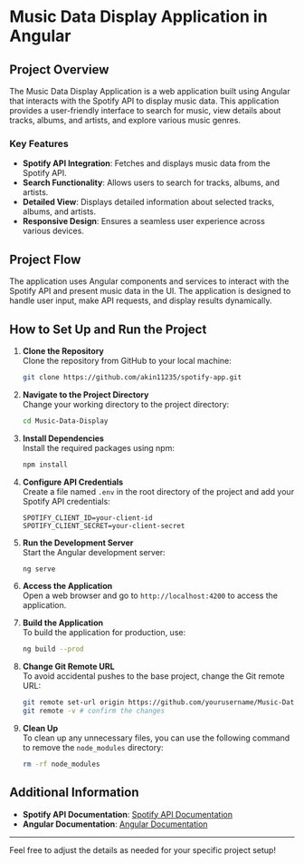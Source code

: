 # Music Data Display Application in Angular

## Project Overview
The Music Data Display Application is a web application built using Angular that interacts with the Spotify API to display music data. This application provides a user-friendly interface to search for music, view details about tracks, albums, and artists, and explore various music genres.

### Key Features
- **Spotify API Integration**: Fetches and displays music data from the Spotify API.
- **Search Functionality**: Allows users to search for tracks, albums, and artists.
- **Detailed View**: Displays detailed information about selected tracks, albums, and artists.
- **Responsive Design**: Ensures a seamless user experience across various devices.

## Project Flow
The application uses Angular components and services to interact with the Spotify API and present music data in the UI. The application is designed to handle user input, make API requests, and display results dynamically.

## How to Set Up and Run the Project
1. **Clone the Repository**  
   Clone the repository from GitHub to your local machine:
    ```bash
    git clone https://github.com/akin11235/spotify-app.git
    ```

2. **Navigate to the Project Directory**  
   Change your working directory to the project directory:
    ```bash
    cd Music-Data-Display
    ```

3. **Install Dependencies**  
   Install the required packages using npm:
    ```bash
    npm install
    ```

4. **Configure API Credentials**  
   Create a file named `.env` in the root directory of the project and add your Spotify API credentials:
    ```plaintext
    SPOTIFY_CLIENT_ID=your-client-id
    SPOTIFY_CLIENT_SECRET=your-client-secret
    ```

5. **Run the Development Server**  
   Start the Angular development server:
    ```bash
    ng serve
    ```

6. **Access the Application**  
   Open a web browser and go to `http://localhost:4200` to access the application.

7. **Build the Application**  
   To build the application for production, use:
    ```bash
    ng build --prod
    ```

8. **Change Git Remote URL**  
    To avoid accidental pushes to the base project, change the Git remote URL:
    ```bash
    git remote set-url origin https://github.com/yourusername/Music-Data-Display.git
    git remote -v # confirm the changes
    ```

9. **Clean Up**  
   To clean up any unnecessary files, you can use the following command to remove the `node_modules` directory:
    ```bash
    rm -rf node_modules
    ```

## Additional Information
- **Spotify API Documentation**: [Spotify API Documentation](https://developer.spotify.com/documentation/web-api/)
- **Angular Documentation**: [Angular Documentation](https://angular.io/docs)

---

Feel free to adjust the details as needed for your specific project setup!
